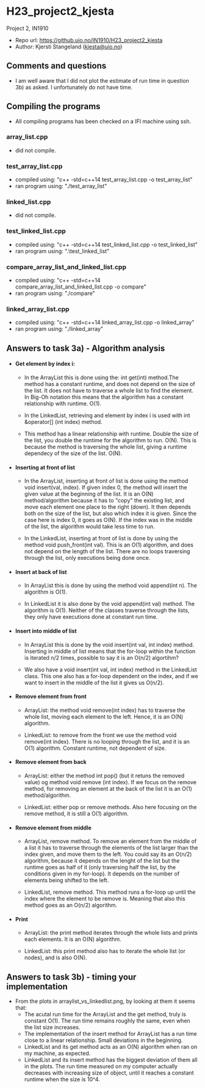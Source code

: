 # H23_project2_kjesta
Project 2, IN1910
- Repo url: https://github.uio.no/IN1910/H23_project2_kjesta
- Author: Kjersti Stangeland (kjesta@uio.no)

## Comments and questions
- I am well aware that I did not plot the estimate of run time in question 3b) as asked. I unfortunately do not have time. 

## Compiling the programs
- All compiling programs has been checked on a IFI machine using ssh.

### array_list.cpp
- did not compile.
### test_array_list.cpp
- compiled using: "c++ -std=c++14 test_array_list.cpp -o test_array_list"
- ran program using: "./test_array_list"
### linked_list.cpp
- did not compile.
### test_linked_list.cpp
- compiled using: "c++ -std=c++14 test_linked_list.cpp -o test_linked_list"
- ran program using: ".\test_linked_list"
### compare_array_list_and_linked_list.cpp
- compiled using: "c++ -std=c++14 compare_array_list_and_linked_list.cpp -o compare"
- ran program using: "./compare"
### linked_array_list.cpp
- compiled using: "c++ -std=c++14 linked_array_list.cpp -o linked_array"
- ran program using: "./linked_array"

## Answers to task 3a) - Algorithm analysis
- #### Get element by index i:
    - In the ArrayList this is done using the: int get(int) method.The method has a constant runtime, and does not depend on the size of the list. It does not have to traverse a whole list to find the element. In Big-Oh notation this means that the algorithm has a constant relationship with runtime. O(1).

    - In the LinkedList, retrieving and element by index i is used with  int &operator[] (int index) method.
    -  This method has a linear relationship with runtime. Double the size of the list, you double the runtime for the algorithm to run. O(N). This is because the method is traversing the whole list, giving a runtime dependecy of the size of the list. O(N).

- #### Inserting at front of list
    - In the ArrayList, inserting at front of list is done using the method void insert(val, index). If given index 0, the method will insert the given value at the beginning of the list.
    It is an O(N) method/algorithm because it has to "copy" the existing list, and move each element one place to the right (down). It then depends both on the size of the list, but also which index it is given. Since the case here is index 0, it goes as O(N). If the index was in the middle of the list, the algorithm would take less time to run. 

    - In the LinkedList, inserting at front of list is done by using the method void push_front(int val). This is an O(1) algorithm, and does not depend on the length of the list. There are no loops traversing through the list, only executions being done once. 

- #### Insert at back of list
    - In ArrayList this is done by using the method void append(int n). The algorithm is O(1).

    - In LinkedList it is also done by the void append(int val) method. The algorithm is O(1). Neither of the classes traverse through the lists, they only have executions done at constant run time. 

- #### Insert into middle of list
    - In ArrayList this is done by the void insert(int val, int index) method. Inserting in middle of list means that the for-loop within the function is iterated n/2 times, possible to say it is an O(n/2) algortihm?

    - We also have a void insert(int val, int index) method in the LinkedList class. This one also has a for-loop dependent on the index, and if we want to insert in the middle of the list it gives us O(n/2).
 
- #### Remove element from front
    - ArrayList: the method void remove(int index) has to traverse the whole list, moving each element to the left. Hence, it is an O(N) algorithm.

    - LinkedList: to remove from the front we use the method void remove(int index). There is no looping through the list, and it is an O(1) algorithm. Constant runtime, not dependent of size.

- #### Remove element from back
    - ArrayList: either the method int pop() (but it retuns the removed value) og method void remove (int index). If we focus on the remove method, for removing an element at the back of the list it is an O(1) method/algorithm.

    - LinkedList: either pop or remove methods. Also here focusing on the remove method, it is still a O(1) algorithm.

- #### Remove element from middle
    - ArrayList, remove method. To remove an element from the middle of a list it has to traverse through the elements of the list larger than the index given, and move them to the left. You could say its an O(n/2) algorithm, because it depends on the lenght of the list but the runtime goes as half of it (only traversing half the list, by the conditions given in my for-loop). It depends on the number of elements being shifted to the left.

    - LinkedList, remove method. This method runs a for-loop up until the index where the element to be remove is. Meaning that also this method goes as an O(n/2) algorithm.

- #### Print
    - ArrayList: the print method iterates through the whole lists and prints each elements. It is an O(N) algorithm.

    - LinkedList: this print method also has to iterate the whole list (or nodes), and is also O(N).

## Answers to task 3b) - timing your implementation
- From the plots in arraylist_vs_linkedlist.png, by looking at them it seems that:
    - The acutal run time for the ArrayList and the get method, truly is constant O(1). The run time remains roughly the same, even when the list size increases.
    - The implementation of the insert method for ArrayList has a run time close to a linear relationship. Small deviations in the beginning. 
    - LinkedList and its get method acts as an O(N) algorithm when ran on my machine, as expected.
    - LinkedList and its insert method has the biggest deviation of them all in the plots. The run time measured on my computer actually decreases with increasing size of object, until it reaches a constant runtime when the size is 10^4.


